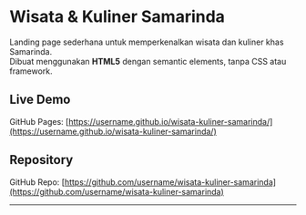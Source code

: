 # Wisata & Kuliner Samarinda

Landing page sederhana untuk memperkenalkan wisata dan kuliner khas Samarinda.  
Dibuat menggunakan **HTML5** dengan semantic elements, tanpa CSS atau framework.

## Live Demo
GitHub Pages: [https://username.github.io/wisata-kuliner-samarinda/](https://username.github.io/wisata-kuliner-samarinda/)

## Repository
GitHub Repo: [https://github.com/username/wisata-kuliner-samarinda](https://github.com/username/wisata-kuliner-samarinda)

---
